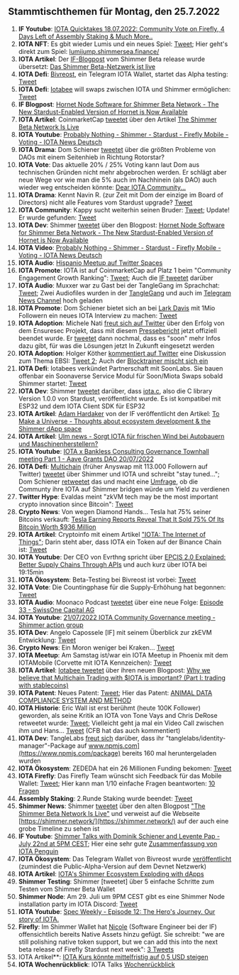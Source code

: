 ## Stammtischthemen für Montag, den 25.7.2022

1. **IF Youtube**: [IOTA Quicktakes 18.07.2022: Community Vote on Firefly, 4 Days Left of Assembly Staking & Much More..](https://www.youtube.com/watch?v=ICd6nE6jK-g)
2. **IOTA NFT**: Es gbit wieder Lumis und ein neues Spiel: [Tweet](https://twitter.com/ShimmerSeaDEX/status/1549274176984432641?s=20&t=zb3NMtOmMGuE_PrQaxIPyw); Hier geht's direkt zum Spiel: [lumijump.shimmersea.finance/](https://lumijump.shimmersea.finance)
3. **IOTA Artikel**: Der [IF-Blogpost](https://blog.shimmer.network/shimmer-beta-network-is-live/) vom Shimmer Beta release wurde übersetzt: [Das Shimmer Beta-Netzwerk ist live](https://iota-kurs.de/das-shimmer-beta-netzwerk-ist-live/)
4. **IOTA Defi**: [Bivreost](https://twitter.com/bivreost), ein Telegram IOTA Wallet, startet das Alpha testing: [Tweet](https://twitter.com/bivreost/status/1549320080013639682?s=20&t=_5BTXFBd4sGijkNCc1dJlA)
5. **IOTA Defi**: [Iotabee](https://twitter.com/iotabee) will swaps zwischen IOTA und Shimmer ermöglichen: [Tweet](https://twitter.com/iotabee/status/1549325781662400512?s=20&t=2E0pp8NwHf1fXVq0kXMgRA)
6. **IF Blogpost**: [Hornet Node Software for Shimmer Beta Network - The New Stardust-Enabled Version of Hornet is Now Available](https://blog.shimmer.network/hornet-for-shimmer-beta-network/)
7. **IOTA Artikel**: CoinmarketCap [tweetet](https://twitter.com/CoinMarketCap/status/1549318130413064194?s=20) über den Artikel [The Shimmer Beta Network Is Live](https://coinmarketcap.com/community/articles/31599)
8. **IOTA Youtube**: [Probably Nothing - Shimmer - Stardust - Firefly Mobile - Voting - IOTA News Deutsch](https://www.youtube.com/watch?app=desktop&v=P5mZFsOYf00&feature=youtu.be)
9. **IOTA Drama**: Dom Schiener [tweetet](https://twitter.com/DomSchiener/status/1549394245408137217?s=20&t=eQobstselBC1G-24RYqr-A) über die größten Probleme von DAOs mit einem Seitenhieb in Richtung Rotorstar?
10. **IOTA Vote**: Das aktuelle 20% / 25% Voting kann laut Dom aus technischen Gründen nicht mehr abgebrochen werden. Er schlägt aber neue Wege vor wie man die 5% auch im Nachhinein (als DAO) auch wieder weg entscheiden könnte: [Dear IOTA Community...](https://govern.iota.org/t/decide-if-the-ongoing-shimmer-ecosystem-funding-vote-should-be-stopped-and-changed/1340/21) 
11. **IOTA Drama**: Kennt Navin R. (zur Zeit mit Dom der einzige im Board of Directors) nicht alle Features vom Stardust upgrade? [Tweet](https://twitter.com/navinram999/status/1549450501980299266?s=20&t=BvIq3IpyrYqokvrNGS9lgA)
12. **IOTA Community**: Kappy sucht weiterhin seinen Bruder: [Tweet](https://twitter.com/Rob_Daykin/status/1549454822344122370?s=20&t=BvIq3IpyrYqokvrNGS9lgA); Update! Er wurde gefunden: [Tweet](https://twitter.com/Rob_Daykin/status/1549573049791438853?s=20&t=BvIq3IpyrYqokvrNGS9lgA)
13. **IOTA Dev**: Shimmer [tweetet](https://twitter.com/shimmernet/status/1549378894347866113?s=20&t=jWKku1OzSWcVV7BXgoCa9g) über den Blogpost: [Hornet Node Software for Shimmer Beta Network - The New Stardust-Enabled Version of Hornet is Now Available](https://blog.shimmer.network/hornet-for-shimmer-beta-network/)
14. **IOTA Video**: [Probably Nothing - Shimmer - Stardust - Firefly Mobile - Voting - IOTA News Deutsch](https://www.youtube.com/watch?v=P5mZFsOYf00)
15. **IOTA Audio**: [Hispanio Meetup auf Twitter Spaces](https://twitter.com/iota/status/1549333232042360833?s=20&t=BvIq3IpyrYqokvrNGS9lgA)
16. **IOTA Promote**: IOTA ist auf CoinmarketCap auf Platz 1 beim "Community Engagement Growth Ranking": [Tweet](https://twitter.com/CoinMarketCap/status/1549386549149970434?s=20&t=jWKku1OzSWcVV7BXgoCa9g); Auch die [IF tweetet](https://twitter.com/iota/status/1549646834615844866?s=20&t=UNdK1oDuPI5ZeD9Qigv8Cg) darüber
17. **IOTA Audio**: Muxxer war zu Gast bei der TangleGang im Sprachchat: [Tweet](https://twitter.com/GangTangleTalk/status/1549642280268595200?s=20&t=UNdK1oDuPI5ZeD9Qigv8Cg); Zwei Audiofiles wurden in der [TangleGang](https://t.me/tangle_gang) und auch im [Telegram News Channel](https://t.me/IOTA_DACH_NEWS) hoch geladen
18. **IOTA Promote**: Dom Schiener bietet sich an bei [Lark Davis](https://twitter.com/TheCryptoLark) mit 1Mio Followern ein neues IOTA Interview zu machen: [Tweet](https://twitter.com/DomSchiener/status/1549659488805949440?s=20&t=Vi8L5Jgz0nxh02Gzv8xWEA)
19. **IOTA Adoption**: Michele Nati [freut sich auf Twitter](https://twitter.com/michelenati/status/1549680542127476739?s=20&t=yACYpjcFUlvgN10Ih3vrQA) über den Erfolg von dem Ensuresec Projekt, dass mit diesem [Pressebericht](https://zenodo.org/record/6865738) jetzt offiziell beendet wurde. Er [tweetet](https://twitter.com/michelenati/status/1549998791645925377?s=20&t=BeK6dk-nQm_zd1IQ6gchmA) dann nochmal, dass es "soon" mehr Infos dazu gibt, für was die Lösungen jetzt In Zukunft eingesetzt werden
20. **IOTA Adoption**: Holger Köther [kommentiert auf Twitter](https://twitter.com/HolgerKoether/status/1549725948232220672?s=20&t=V-TQMyad9IwG1SxMm6mVoA) eine Diskussion zum Thema EBSI: [Tweet 2](https://twitter.com/HolgerKoether/status/1549994356198760448?s=20&t=y7272UHhF-7_dHO7WFc5yA); Auch der [Blocktrainer mischt sich ein](https://twitter.com/RomanReher/status/1550015509961252864?s=20&t=YOg_o6ti9pY7dSV7PgtxYw)
21. **IOTA Defi**: Iotabees verkündet Partnerschaft mit SoonLabs. Sie bauen offenbar ein Soonaverse Service Modul für Soon/Miota Swaps sobald Shimmer startet: [Tweet](https://twitter.com/iotabee/status/1549730651582173184?s=20&t=V-TQMyad9IwG1SxMm6mVoA)
22. **IOTA Dev**: Shimmer [tweetet](https://twitter.com/shimmernet/status/1549746825959157763?s=20&t=NpoqOCNvTR5KI-3qK1iKYg) darüber, dass [iota.c](https://github.com/iotaledger/iota.c/releases/tag/v1.0.0), also die C library Version 1.0.0 von Stardust, veröffentlicht wurde. Es ist kompatibel mit ESP32 und dem IOTA Client SDK für ESP32
23. **IOTA Artikel**: [Adam Hardaker](https://twitter.com/Schpoopel) von der IF veröffentlicht den Artikel: [To Make a Universe - Thoughts about ecosystem development & the Shimmer dApp space](https://medium.com/@Schpoopel/to-make-a-universe-d8e5da3894c4)
24. **IOTA Artikel**: [Ulm news - Sorgt IOTA für frischen Wind bei Autobauern und Maschinenherstellern?](https://www.ulm-news.de/weblog/ulm-news/view/dt/3/article/87248/Sorgt_IOTA_f-uuml-r_frischen_Wind_bei_Autobauern_und_Maschinenherstellern_.html)
25. **IOTA Youtube**: [IOTA x Bankless Consulting Governance Townhall meeting Part 1 - Aave Grants DAO 20/07/2022](https://www.youtube.com/watch?v=D_epzJC0Ap4)
26. **IOTA Defi**: [Multichain](https://twitter.com/MultichainOrg) (früher Anyswap mit 113.000 Followern auf Twitter) [tweetet](https://twitter.com/MultichainOrg/status/1549932196537851904?s=20&t=ED1h5sVUmkijRbK15GIv4w) über Shimmer und IOTA und schreibt "stay tuned..."; Dom Schiener [retweetet](https://twitter.com/DomSchiener/status/1550036259732586496?s=20&t=BeK6dk-nQm_zd1IQ6gchmA) das und macht eine [Umfrage](https://twitter.com/DomSchiener/status/1550020079491973120?s=20&t=BeK6dk-nQm_zd1IQ6gchmA), ob die Communty ihre IOTA auf Shimmer bridgen würde um Yield zu verdienen
27. **Twitter Hype**: Evaldas meint "zkVM tech may be the most important crypto innovation since Bitcoin": [Tweet](https://twitter.com/lunfardo314/status/1549790675792789505?s=20&t=y7272UHhF-7_dHO7WFc5yA)
28. **Crypto News**: Von wegen Diamond Hands... Tesla hat 75% seiner Bitcoins verkauft: [Tesla Earning Reports Reveal That It Sold 75% Of Its Bitcoin Worth $936 Million](https://watcher.guru/news/tesla-earning-reports-reveal-that-it-sold-75-of-its-bitcoin-worth-936-million)
29. **IOTA Artikel**: Cryptoinfo mit einem Artikel ["IOTA: The Internet of Things"](https://thecryptoinfo.org/iota-the-internet-of-things/); Darin steht aber, dass IOTA ein Token auf der Binance Chain ist: [Tweet](https://twitter.com/Vrom14286662/status/1550046447600558080?s=20&t=BeK6dk-nQm_zd1IQ6gchmA)
30. **IOTA Youtube**: Der CEO von Evrthng spricht über [EPCIS 2.0 Explained: Better Supply Chains Through APIs](https://www.youtube.com/watch?v=s9AG__HAsWw) und auch kurz über IOTA bei 19:15min
31. **IOTA Ökosystem**: Beta-Testing bei Bivreost ist vorbei: [Tweet](https://twitter.com/bivreost/status/1550002167616077824?s=20&t=BeK6dk-nQm_zd1IQ6gchmA)
32. **IOTA Vote**: Die Countingphase für die Supply-Erhöhung hat begonnen: [Tweet](https://twitter.com/iota/status/1550088217273180162?s=20&t=QX9BlHfBgodKuPy7CgcbNw)
33. **IOTA Audio**: Moonaco Podcast [tweetet](https://twitter.com/MoonacoPodcast/status/1550116746928857088?s=20&t=QX9BlHfBgodKuPy7CgcbNw) über eine neue Folge: [Episode 33 - SwissOne Capital AG](https://open.spotify.com/episode/1gAaCGTNJ7P0k0y70pC6k4?si=87rE5m6NT-qqoWJaquNuyw&nd=1)
34. **IOTA Youtube**: [21/07/2022 IOTA Community Governance meeting - Shimmer action group](https://www.youtube.com/watch?v=NVNL0LwKOuY)
35. **IOTA Dev**: Angelo Capossele [IF] mit seinem Überblick zur zkEVM Entwicklung: [Tweet](https://twitter.com/AngeloCapossele/status/1550087183809146881?s=20&t=_JtbB5whC_eBNKAtwb6jVA)
36. **Crypto News**: Ein Moron weniger bei Kraken... [Tweet](https://twitter.com/Phantom_3D/status/1550199446704619520?s=20&t=_JtbB5whC_eBNKAtwb6jVA)
37. **IOTA Meetup**: Am Samstag ist/war ein IOTA Meetup in Phoenix mit dem IOTAMobile (Corvette mit IOTA Kennzeichen): [Tweet](https://twitter.com/DigidusPrime/status/1550333991277867009?s=20&t=_JtbB5whC_eBNKAtwb6jVA)
38. **IOTA Artikel**: [Iotabee tweetet](https://twitter.com/iotabee/status/1550384386020868096?s=20&t=_JtbB5whC_eBNKAtwb6jVA) über ihren neuen Blogpost: [Why we believe that Multichain Trading with $IOTA is important? (Part I: trading with stablecoins)](https://medium.com/@iotabee/why-we-believe-that-multichain-trading-with-iota-is-important-part-i-trading-with-stablecoins-4cfbf9da213b)
39. **IOTA Patent**: Neues Patent: [Tweet](https://twitter.com/muandelo/status/1550379643831820289?s=20&t=qvdQ7f4_09nDzfOw4tU9ug); Hier das Patent: [ANIMAL DATA COMPLIANCE SYSTEM AND METHOD](https://worldwide.espacenet.com/patent/search/family/082357430/publication/WO2022150486A1?q=pn%3DWO2022150486A1)
40. **IOTA Historie**: Eric Wall ist erst berühmt (heute 100K Follower) geworden, als seine Kritik an IOTA von Tone Vays and Chris DeRose retweetet wurde: [Tweet](https://twitter.com/ercwl/status/1550251610332450818?s=20&t=DVCg9iQfYLKd0mWYawbAsg); Vielleicht geht ja mal ein Video Call zwischen ihm und Hans... [Tweet](https://twitter.com/Vrom14286662/status/1550416895282761734?s=20&t=uFKj2TJwmCRazk_MsGRKhg) (CFB hat das auch kommentiert)
41. **IOTA Dev**: TangleLabs [freut sich](https://twitter.com/Tangle_Labs/status/1550421422362828800?s=20&t=uFKj2TJwmCRazk_MsGRKhg) darüber, dass ihr "tanglelabs/identity-manager"-Package auf www.npmjs.com](https://www.npmjs.com/package) bereits 160 mal heruntergeladen wurden
42. **IOTA Ökosystem**: ZEDEDA hat ein 26 Millionen Funding bekomen: [Tweet](https://twitter.com/ZededaEdge/status/1550075361035096064?s=20&t=YVc5L1Rj2dH0Ic0H8-Sopw)
43. **IOTA Firefly**: Das Firefly Team wünscht sich Feedback für das Mobile Wallet: [Tweet](https://twitter.com/fireflywallet/status/1550447425290108929?s=20&t=_rpVE5IWALMmqTCHuVitSQ); Hier kann man 1/10 einfache Fragen beantworten: [10 Fragen](https://docs.google.com/forms/d/e/1FAIpQLSdjngCvUQBLJT2WDGnadmiNQclgziDjDS7iR6K6uS7CCQ99pg/viewform?usp=send_form)
44. **Assembly Staking**: 2.Runde Staking wurde beendet: [Tweet](https://twitter.com/assembly_net/status/1550125916554010624?s=20&t=1olmLKW8zQwY3__p4ZsvMQ)
45. **Shimmer News**: Shimmer [tweetet](https://twitter.com/shimmernet/status/1550465701407776772?s=20&t=B6IgzP7qhWV2bstoskefDQ) über den alten Blogpost ["The Shimmer Beta Network Is Live"](https://blog.shimmer.network/shimmer-beta-network-is-live/) und verweist auf die Webseite [https://shimmer.network/](https://shimmer.network/) auf der auch eine grobe Timeline zu sehen ist
46. **IF Youtube**: [Shimmer Talks with Dominik Schiener and Levente Pap - July 22nd at 5PM CEST](https://www.youtube.com/watch?v=yMegJrgxIuU); Hier eine sehr gute [Zusammenfassung von IOTA Penguin](https://threadreaderapp.com/thread/1550538656829431809.html)
47. **IOTA Ökosystem**: Das Telegram Wallet von Bivreost wurde [veröffentlicht](https://twitter.com/bivreost/status/1550737331874832385?t=765y1HOEOIbQZ9fcK-PK_w&s=19) (zumindest die Public-Alpha-Version auf dem Devnet Netzwerk)
48. **IOTA Artikel**: [IOTA's Shimmer Ecosystem Exploding with dApps](https://vuapo.com/112-iotas-shimmer-ecosystem-exploding-with-dapps)
49. **Shimmer Testing**: Shimmer [tweetet] über 5 einfache Schritte zum Testen vom Shimmer Beta Wallet
50. **Shimmer Node**: Am 29. Juli um 9PM CEST gibt es eine Shimmer Node installation party im IOTA Discord: [Tweet](https://twitter.com/shimmernet/status/1550510999433723909?s=20&t=nWDDILbhveqUbdHfpxCcXA)
51. **IOTA Youtube**: [Spec Weekly - Episode 12: The Hero's Journey. Our story of IOTA.](https://www.youtube.com/watch?v=xiJxm-xBNp4)
52. **Firefly**: Im Shimmer Wallet hat [Nicole](https://twitter.com/cheerful_nicole) (Software Engineer bei der IF) offensichtlich bereits Native Assets hinzu gefügt. Sie schreibt: "we are still polishing native token support, but we can add this into the next beta release of Firefly Stardust next week": [3 Tweets](https://twitter.com/cheerful_nicole/status/1550843162234601478?s=20&t=BaohNq149JhOu2wF5FICEw)
53. IOTA Artikel**: [IOTA Kurs könnte mittelfristig auf 0,5 USD steigen](https://de.beincrypto.com/iota-kurs-koennte-mittelfristig-auf-05-usd-steigen/)
54. **IOTA Wochenrückblick**: IOTA Talks [Wochenrückblick](https://www.iota-talk.com/index.php?article/204-wochenr%C3%BCckblick-vom-17-bis-23-juli-2022/)











